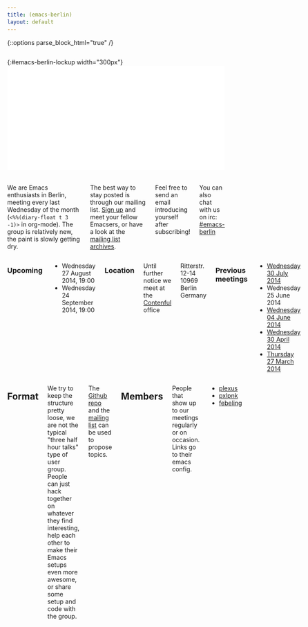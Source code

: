 ```yaml
---
title: (emacs-berlin)
layout: default
---
```

{::options parse_block_html="true" /}

<section id="above-fold"><div class="row"><div class="large-12 columns intro-info">

{:#emacs-berlin-lockup width="300px"}
![emacs-berlin logo](img/emacs-berlin.png)

</div></div></section>

<section id="below-fold"><div class="row"><div class="medium-8 columns">

We are Emacs enthusiasts in Berlin, meeting every last Wednesday of the month (`<%%(diary-float t 3 -1)>` in org-mode). The group is relatively new, the paint is slowly getting dry.

The best way to stay posted is through our mailing list.
[Sign up](https://mailb.org/mailman/listinfo/emacs-berlin) and meet your fellow Emacsers, or have a look at the [mailing list archives](https://mailb.org/pipermail/emacs-berlin/).

Feel free to send an email introducing yourself after subscribing!

You can also chat with us on irc:
[#emacs-berlin](irc://chat.freenode.net/emacs-berlin)

</div><div class="medium-4 columns">

### Upcoming

* Wednesday 27 August 2014, 19:00
* Wednesday 24 September 2014, 19:00

### Location

Until further notice we meet at the [Contenful](http://contentful.com) office

Ritterstr. 12-14
10969 Berlin
Germany

### Previous meetings

* [Wednesday 30 July 2014](20140730-notes.html)
* Wednesday 25 June 2014
* [Wednesday 04 June 2014](https://mailb.org/pipermail/emacs-berlin/2014/000008.html)
* [Wednesday 30 April 2014](https://gist.github.com/pxlpnk/11392935)
* [Thursday 27 March 2014](20140327.html)

</div></div></section>

<section id="end-fold"><div class="row"><div class="large-8 columns">

## Format

We try to keep the structure pretty loose, we are not the typical "three half hour talks" type of user group. People can just hack together on whatever they find interesting, help each other to make their Emacs setups even more awesome, or share some setup and code with the group.

The [Github repo](https://github.com/emacs-berlin/emacs-berlin.org/issues) and the [mailing list](https://mailb.org/mailman/listinfo/emacs-berlin) can be used to propose topics.

## Members

People that show up to our meetings regularly or on occasion. Links go to their emacs config.

* [plexus](https://github.com/plexus/.emacs.d)
* [pxlpnk](https://github.com/pxlpnk/emacs.d)
* [febeling](https://github.com/febeling/emacsd)

</div></div></section>